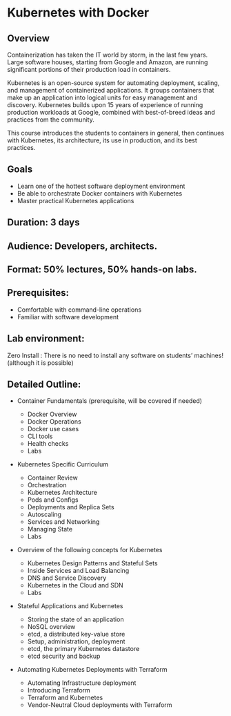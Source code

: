 # Kubernetes with Docker

## Overview
Containerization has taken the IT world by storm, in the last few years. Large software houses, starting from Google and Amazon, are running significant portions of their production load in containers.

Kubernetes is an open-source system for automating deployment, scaling, and management of containerized applications. It groups containers that make up an application into logical units for easy management and discovery. Kubernetes builds upon 15 years of experience of running production workloads at Google, combined with best-of-breed ideas and practices from the community.

This course introduces the students to containers in general, then continues with Kubernetes, its architecture, its use in production, and its best practices.

## Goals
 * Learn one of the hottest software deployment environment
 * Be able to orchestrate Docker containers with Kubernetes
 * Master practical Kubernetes applications

## Duration: 3 days

## Audience: Developers, architects.

## Format: 50% lectures, 50% hands-on labs.

## Prerequisites:
 * Comfortable with command-line operations
 * Familiar with software development

## Lab environment:

Zero Install : There is no need to install any software on students’ machines! (although it is possible)

## Detailed Outline:

 * Container Fundamentals (prerequisite, will be covered if needed)
   - Docker Overview
   - Docker Operations
   - Docker use cases
   - CLI tools
   - Health checks
   - Labs

 * Kubernetes Specific Curriculum
   - Container Review
   - Orchestration
   - Kubernetes Architecture
   - Pods and Configs
   - Deployments and Replica Sets
   - Autoscaling
   - Services and Networking
   - Managing State
   - Labs

* Overview of the following concepts for Kubernetes
   - Kubernetes Design Patterns and Stateful Sets
   - Inside Services and Load Balancing
   - DNS and Service Discovery
   - Kubernetes in the Cloud and SDN
   - Labs

 * Stateful Applications and Kubernetes
   - Storing the state of an application
   - NoSQL overview
   - etcd, a distributed key-value store
   - Setup, administration, deployment
   - etcd, the primary Kubernetes datastore
   - etcd security and backup

 * Automating Kubernetes Deployments with Terraform
   - Automating Infrastructure deployment
   - Introducing Terraform
   - Terraform and Kubernetes
   - Vendor-Neutral Cloud deployments with Terraform
